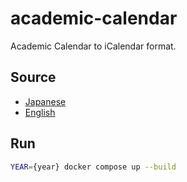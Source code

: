 # academic-calendar

Academic Calendar to iCalendar format.  

## Source

- [Japanese](https://www.naist.jp/campuslife/information/calendar.html)
- [English](https://www.naist.jp/en/campuslife/academic_calendar)

## Run

```sh
YEAR={year} docker compose up --build
```
